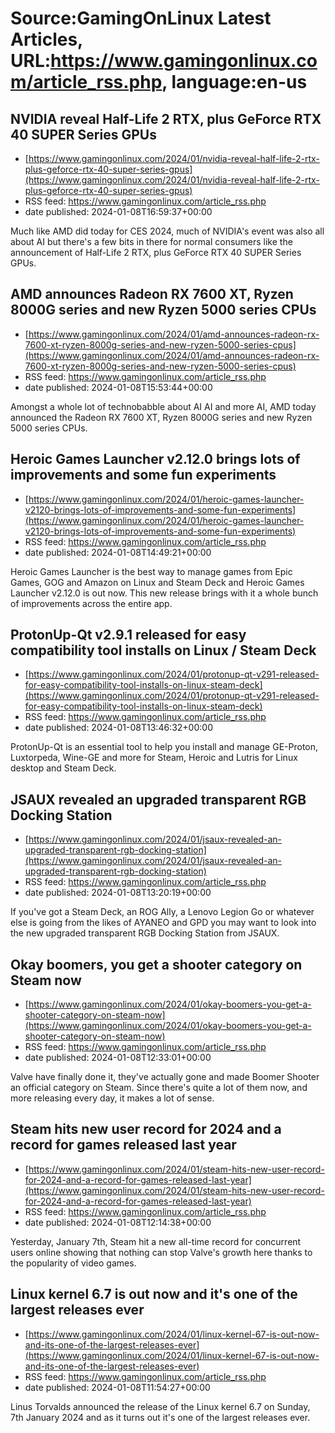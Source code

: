 # Source:GamingOnLinux Latest Articles, URL:https://www.gamingonlinux.com/article_rss.php, language:en-us

## NVIDIA reveal Half-Life 2 RTX, plus GeForce RTX 40 SUPER Series GPUs
 - [https://www.gamingonlinux.com/2024/01/nvidia-reveal-half-life-2-rtx-plus-geforce-rtx-40-super-series-gpus](https://www.gamingonlinux.com/2024/01/nvidia-reveal-half-life-2-rtx-plus-geforce-rtx-40-super-series-gpus)
 - RSS feed: https://www.gamingonlinux.com/article_rss.php
 - date published: 2024-01-08T16:59:37+00:00

Much like AMD did today for CES 2024, much of NVIDIA's event was also all about AI but there's a few bits in there for normal consumers like the announcement of Half-Life 2 RTX, plus GeForce RTX 40 SUPER Series GPUs.

## AMD announces Radeon RX 7600 XT, Ryzen 8000G series and new Ryzen 5000 series CPUs
 - [https://www.gamingonlinux.com/2024/01/amd-announces-radeon-rx-7600-xt-ryzen-8000g-series-and-new-ryzen-5000-series-cpus](https://www.gamingonlinux.com/2024/01/amd-announces-radeon-rx-7600-xt-ryzen-8000g-series-and-new-ryzen-5000-series-cpus)
 - RSS feed: https://www.gamingonlinux.com/article_rss.php
 - date published: 2024-01-08T15:53:44+00:00

Amongst a whole lot of technobabble about AI AI and more AI, AMD today announced the Radeon RX 7600 XT, Ryzen 8000G series and new Ryzen 5000 series CPUs.

## Heroic Games Launcher v2.12.0 brings lots of improvements and some fun experiments
 - [https://www.gamingonlinux.com/2024/01/heroic-games-launcher-v2120-brings-lots-of-improvements-and-some-fun-experiments](https://www.gamingonlinux.com/2024/01/heroic-games-launcher-v2120-brings-lots-of-improvements-and-some-fun-experiments)
 - RSS feed: https://www.gamingonlinux.com/article_rss.php
 - date published: 2024-01-08T14:49:21+00:00

Heroic Games Launcher is the best way to manage games from Epic Games, GOG and Amazon on Linux and Steam Deck and Heroic Games Launcher v2.12.0 is out now. This new release brings with it a whole bunch of improvements across the entire app.

## ProtonUp-Qt v2.9.1 released for easy compatibility tool installs on Linux / Steam Deck
 - [https://www.gamingonlinux.com/2024/01/protonup-qt-v291-released-for-easy-compatibility-tool-installs-on-linux-steam-deck](https://www.gamingonlinux.com/2024/01/protonup-qt-v291-released-for-easy-compatibility-tool-installs-on-linux-steam-deck)
 - RSS feed: https://www.gamingonlinux.com/article_rss.php
 - date published: 2024-01-08T13:46:32+00:00

ProtonUp-Qt is an essential tool to help you install and manage GE-Proton, Luxtorpeda, Wine-GE and more for Steam, Heroic and Lutris for Linux desktop and Steam Deck.

## JSAUX revealed an upgraded transparent RGB Docking Station
 - [https://www.gamingonlinux.com/2024/01/jsaux-revealed-an-upgraded-transparent-rgb-docking-station](https://www.gamingonlinux.com/2024/01/jsaux-revealed-an-upgraded-transparent-rgb-docking-station)
 - RSS feed: https://www.gamingonlinux.com/article_rss.php
 - date published: 2024-01-08T13:20:19+00:00

If you've got a Steam Deck, an ROG Ally, a Lenovo Legion Go or whatever else is going from the likes of AYANEO and GPD you may want to look into the new upgraded transparent RGB Docking Station from JSAUX.

## Okay boomers, you get a shooter category on Steam now
 - [https://www.gamingonlinux.com/2024/01/okay-boomers-you-get-a-shooter-category-on-steam-now](https://www.gamingonlinux.com/2024/01/okay-boomers-you-get-a-shooter-category-on-steam-now)
 - RSS feed: https://www.gamingonlinux.com/article_rss.php
 - date published: 2024-01-08T12:33:01+00:00

Valve have finally done it, they've actually gone and made Boomer Shooter an official category on Steam. Since there's quite a lot of them now, and more releasing every day, it makes a lot of sense.

## Steam hits new user record for 2024 and a record for games released last year
 - [https://www.gamingonlinux.com/2024/01/steam-hits-new-user-record-for-2024-and-a-record-for-games-released-last-year](https://www.gamingonlinux.com/2024/01/steam-hits-new-user-record-for-2024-and-a-record-for-games-released-last-year)
 - RSS feed: https://www.gamingonlinux.com/article_rss.php
 - date published: 2024-01-08T12:14:38+00:00

Yesterday, January 7th, Steam hit a new all-time record for concurrent users online showing that nothing can stop Valve's growth here thanks to the popularity of video games.

## Linux kernel 6.7 is out now and it's one of the largest releases ever
 - [https://www.gamingonlinux.com/2024/01/linux-kernel-67-is-out-now-and-its-one-of-the-largest-releases-ever](https://www.gamingonlinux.com/2024/01/linux-kernel-67-is-out-now-and-its-one-of-the-largest-releases-ever)
 - RSS feed: https://www.gamingonlinux.com/article_rss.php
 - date published: 2024-01-08T11:54:27+00:00

Linus Torvalds announced the release of the Linux kernel 6.7 on Sunday, 7th January 2024 and as it turns out it's one of the largest releases ever.


